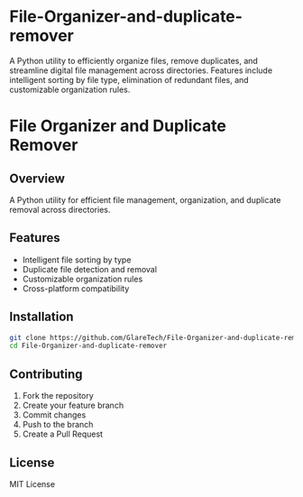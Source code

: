 # File-Organizer-and-duplicate-remover
A Python utility to efficiently organize files, remove duplicates, and streamline digital file management across directories. Features include intelligent sorting by file type, elimination of redundant files, and customizable organization rules.
# File Organizer and Duplicate Remover

## Overview
A Python utility for efficient file management, organization, and duplicate removal across directories.

## Features
- Intelligent file sorting by type
- Duplicate file detection and removal
- Customizable organization rules
- Cross-platform compatibility

## Installation
```bash
git clone https://github.com/GlareTech/File-Organizer-and-duplicate-remover.git
cd File-Organizer-and-duplicate-remover

```



## Contributing
1. Fork the repository
2. Create your feature branch
3. Commit changes
4. Push to the branch
5. Create a Pull Request

## License
MIT License
